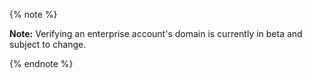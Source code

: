 {% note %}

**Note:** Verifying an enterprise account's domain is currently in beta and subject to change.

{% endnote %}